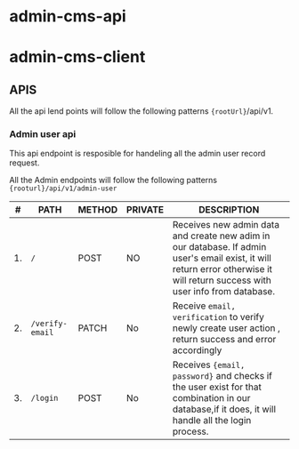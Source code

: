 # admin-cms-api

# admin-cms-client

## APIS

All the api lend points will follow the following patterns `{rootUrl}`/api/v1.

### Admin user api

This api endpoint is resposible for handeling all the admin user record request.

All the Admin endpoints will follow the following patterns `{rooturl}/api/v1/admin-user`

| #   | PATH            | METHOD | PRIVATE | DESCRIPTION                                                                                                                                                                   |
| --- | --------------- | ------ | ------- | ----------------------------------------------------------------------------------------------------------------------------------------------------------------------------- |
| 1.  | `/`             | POST   | NO      | Receives new admin data and create new adim in our database. If admin user's email exist, it will return error otherwise it will return success with user info from database. |
| 2.  | `/verify-email` | PATCH  | No      | Receive `email, verification` to verify newly create user action , return success and error accordingly                                                                       |
| 3.  | `/login`        | POST   | No      | Receives `{email, password}` and checks if the user exist for that combination in our database,if it does, it will handle all the login process.                              |
